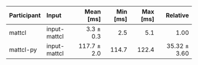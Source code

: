 | Participant | Input | Mean [ms] | Min [ms] | Max [ms] | Relative |
|:---|:---|---:|---:|---:|---:|
| mattcl | input-mattcl | 3.3 ± 0.3 | 2.5 | 5.1 | 1.00 |
| mattcl-py | input-mattcl | 117.7 ± 2.0 | 114.7 | 122.4 | 35.32 ± 3.60 |
